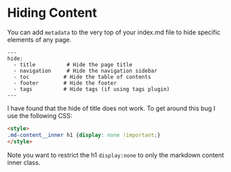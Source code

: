 # Hiding Content

You can add `metadata` to the very top of your index.md file to
hide specific elements of any page.

```
---
hide:
  - title          # Hide the page title
  - navigation     # Hide the navigation sidebar
  - toc           # Hide the table of contents
  - footer        # Hide the footer
  - tags          # Hide tags (if using tags plugin)
---
```

I have found that the hide of title does not work.  To
get around this bug I use the following CSS:

```html
<style>
.md-content__inner h1 {display: none !important;}
</style>
```

Note you want to restrict the h1 `display:none` to only the markdown content inner class.